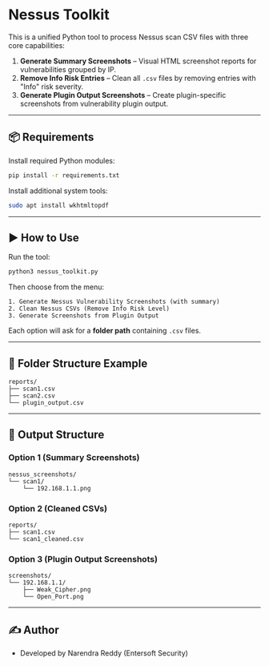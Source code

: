 # Nessus Toolkit

This is a unified Python tool to process Nessus scan CSV files with three core capabilities:

1. **Generate Summary Screenshots** – Visual HTML screenshot reports for vulnerabilities grouped by IP.
2. **Remove Info Risk Entries** – Clean all `.csv` files by removing entries with "Info" risk severity.
3. **Generate Plugin Output Screenshots** – Create plugin-specific screenshots from vulnerability plugin output.

---

## 📦 Requirements

Install required Python modules:

```bash
pip install -r requirements.txt
```

Install additional system tools:

```bash
sudo apt install wkhtmltopdf
```

---

## ▶️ How to Use

Run the tool:

```bash
python3 nessus_toolkit.py
```

Then choose from the menu:

```
1. Generate Nessus Vulnerability Screenshots (with summary)
2. Clean Nessus CSVs (Remove Info Risk Level)
3. Generate Screenshots from Plugin Output
```

Each option will ask for a **folder path** containing `.csv` files.

---

## 📂 Folder Structure Example

```
reports/
├── scan1.csv
├── scan2.csv
└── plugin_output.csv
```

---

## 📁 Output Structure

### Option 1 (Summary Screenshots)
```
nessus_screenshots/
└── scan1/
    └── 192.168.1.1.png
```

### Option 2 (Cleaned CSVs)
```
reports/
├── scan1.csv
└── scan1_cleaned.csv
```

### Option 3 (Plugin Output Screenshots)
```
screenshots/
└── 192.168.1.1/
    ├── Weak_Cipher.png
    └── Open_Port.png
```

---

## ✍️ Author

- Developed by Narendra Reddy (Entersoft Security)
